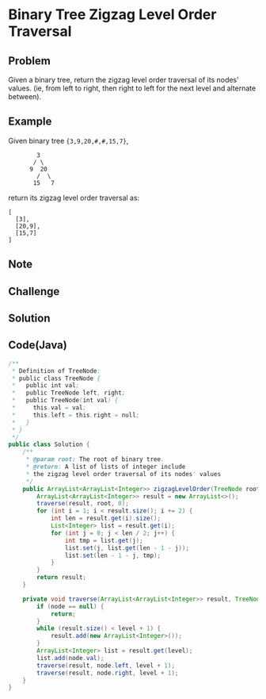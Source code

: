# Binary Tree Zigzag Level Order Traversal

## Problem

Given a binary tree, return the zigzag level order traversal of its nodes' values. (ie, from left to right, then right to left for the next level and alternate between).

## Example

Given binary tree `{3,9,20,#,#,15,7}`,

```
        3
       / \
      9  20
        /  \
       15   7
```

return its zigzag level order traversal as:

```
[
  [3],
  [20,9],
  [15,7]
]
```

## Note

## Challenge

## Solution

## Code(Java)

```java
/**
 * Definition of TreeNode:
 * public class TreeNode {
 *   public int val;
 *   public TreeNode left, right;
 *   public TreeNode(int val) {
 *     this.val = val;
 *     this.left = this.right = null;
 *   }
 * }
 */
public class Solution {
    /**
     * @param root: The root of binary tree.
     * @return: A list of lists of integer include
     * the zigzag level order traversal of its nodes' values
     */
    public ArrayList<ArrayList<Integer>> zigzagLevelOrder(TreeNode root) {
        ArrayList<ArrayList<Integer>> result = new ArrayList<>();
        traverse(result, root, 0);
        for (int i = 1; i < result.size(); i += 2) {
            int len = result.get(i).size();
            List<Integer> list = result.get(i);
            for (int j = 0; j < len / 2; j++) {
                int tmp = list.get(j);
                list.set(j, list.get(len - 1 - j));
                list.set(len - 1 - j, tmp);
            }
        }
        return result;
    }

    private void traverse(ArrayList<ArrayList<Integer>> result, TreeNode node, int level) {
        if (node == null) {
            return;
        }
        while (result.size() < level + 1) {
            result.add(new ArrayList<Integer>());
        }
        ArrayList<Integer> list = result.get(level);
        list.add(node.val);
        traverse(result, node.left, level + 1);
        traverse(result, node.right, level + 1);
    }
}
```
